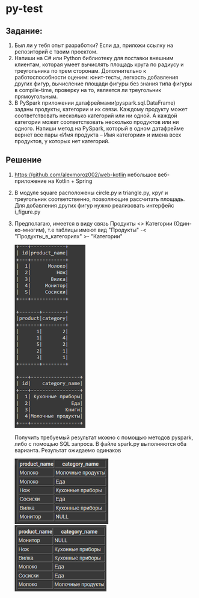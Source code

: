 # py-test

## Задание:

1. Был ли у тебя опыт разработки? Если да, приложи ссылку на репозиторий с твоим проектом.
2. Напиши на C# или Python библиотеку для поставки внешним клиентам, которая умеет вычислять площадь круга по радиусу и треугольника по трем сторонам. Дополнительно к работоспособности оценим: юнит-тесты, легкость добавления других фигур, вычисление площади фигуры без знания типа фигуры в compile-time, проверку на то, является ли треугольник прямоугольным.
3. В PySpark приложении датафреймами(pyspark.sql.DataFrame) заданы продукты, категории и их связи. Каждому продукту может соответствовать несколько категорий или ни одной. А каждой категории может соответствовать несколько продуктов или ни одного. Напиши метод на PySpark, который в одном датафрейме вернет все пары «Имя продукта – Имя категории» и имена всех продуктов, у которых нет категорий.

## Решение

1. https://github.com/alexmoroz002/web-kotlin небольшое веб-приложение на Kotlin + Spring
2. В модуле square расположены circle.py и triangle.py, круг и треугольник соответственно,
позволяющие рассчитать площадь. Для добавления других фигур нужно реализовать интерфейс 
i_figure.py
3. Предполагаю, имеется в виду связь Продукты <> Категории (Один-ко-многим), т.е таблицы имеют
вид "Продукты" -< "Продукты_в_категориях" >- "Категории"

    ![hfgh](tables.png)

    Получить требуемый результат можно с помощью методов pyspark, либо с помощью SQL запроса.
    В файле spark.py выполняются оба варианта. Результат ожидаемо одинаков

    ![hfgh](tables_pyspark.png) ![hfgh](tables_sql.png)